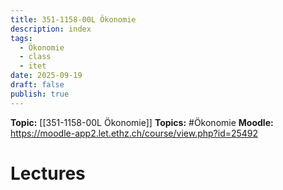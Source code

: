 ```yaml
---
title: 351-1158-00L Ökonomie
description: index
tags:
  - Ökonomie
  - class
  - itet
date: 2025-09-19
draft: false
publish: true
---
```


**Topic:** [[351-1158-00L Ökonomie]]
**Topics:** #Ökonomie 
**Moodle:** https://moodle-app2.let.ethz.ch/course/view.php?id=25492
# Lectures